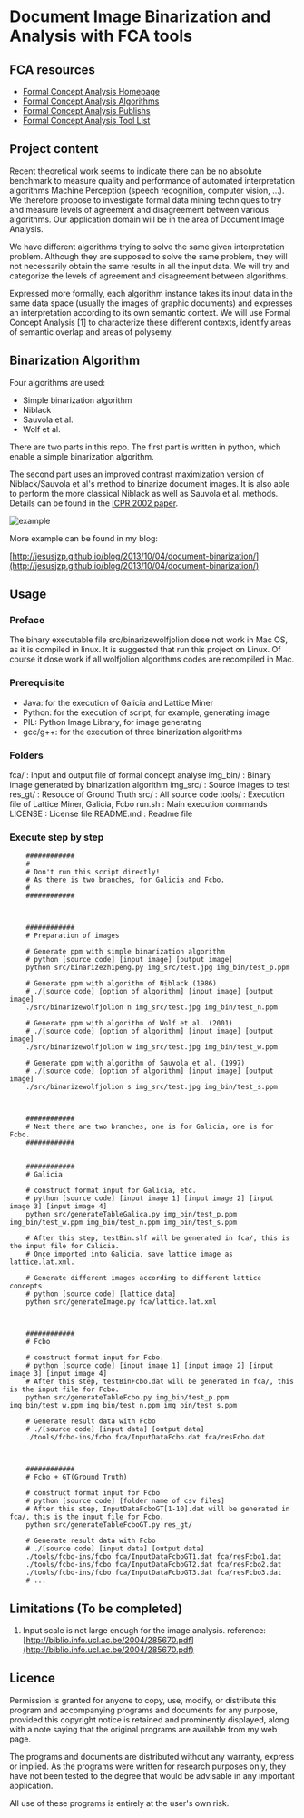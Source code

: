 # Document Image Binarization and Analysis with FCA tools

## FCA resources

- [Formal Concept Analysis Homepage](http://www.fcahome.org.uk/fca.html)
- [Formal Concept Analysis Algorithms](http://www.fcahome.org.uk/fcaalgorithms.html)
- [Formal Concept Analysis Publishs](http://www.fcahome.org.uk/fcaalgorithms.html)
- [Formal Concept Analysis Tool List](http://www.fcahome.org.uk/fcasoftware.html)


## Project content

Recent theoretical work seems to indicate there can be no absolute benchmark to measure quality and performance of automated interpretation algorithms Machine Perception (speech recognition, computer vision, ...). We therefore propose to investigate formal data mining techniques to try and measure levels of agreement and disagreement between various algorithms. Our application domain will be in the area of Document Image Analysis.

We have different algorithms trying to solve the same given interpretation problem. Although they are supposed to solve the same problem, they will not necessarily obtain the same results in all the input data. We will try and categorize the levels of agreement and disagreement between algorithms.

Expressed more formally, each algorithm instance takes its input data in the same data space (usually the images of graphic documents) and expresses an interpretation according to its own semantic context. We will use Formal Concept Analysis [1] to characterize these different contexts, identify areas of semantic overlap and areas of polysemy.

## Binarization Algorithm

Four algorithms are used:

- Simple binarization algorithm
- Niblack
- Sauvola et al.
- Wolf et al.

There are two parts in this repo. The first part is written in python, which enable a simple binarization algorithm.

The second part uses an improved contrast maximization version of Niblack/Sauvola et al's method to binarize document images. It is also able to perform the more classical Niblack as well as Sauvola et al. methods. Details can be found in the [ICPR 2002 paper](http://liris.cnrs.fr/christian.wolf/publications/index.html#icpr2002v).

![example](http://liris.cnrs.fr/christian.wolf/software/binarize/ss_binarize_annotated.png)

More example can be found in my blog: 

[http://jesusjzp.github.io/blog/2013/10/04/document-binarization/](http://jesusjzp.github.io/blog/2013/10/04/document-binarization/)

## Usage

### Preface

The binary executable file src/binarizewolfjolion dose not work in Mac OS, as it is compiled in linux. It is suggested that run this project on Linux. Of course it dose work if all wolfjolion algorithms codes are recompiled in Mac.

### Prerequisite

- Java: for the execution of Galicia and Lattice Miner
- Python: for the execution of script, for example, generating image
- PIL: Python Image Library, for image generating
- gcc/g++: for the execution of three binarization algorithms


### Folders

fca/ :              Input and output file of formal concept analyse
img_bin/ :          Binary image generated by binarization algorithm
img_src/ :          Source images to test
res_gt/ :           Resouce of Ground Truth
src/ :              All source code
tools/ :            Execution file of Lattice Miner, Galicia, Fcbo
run.sh :            Main execution commands
LICENSE :           License file
README.md :         Readme file

### Execute step by step

		############
		#
		# Don't run this script directly!
		# As there is two branches, for Galicia and Fcbo.
		#
		############



		############
		# Preparation of images

		# Generate ppm with simple binarization algorithm
		# python [source code] [input image] [output image]
		python src/binarizezhipeng.py img_src/test.jpg img_bin/test_p.ppm

		# Generate ppm with algorithm of Niblack (1986)
		# ./[source code] [option of algorithm] [input image] [output image]
		./src/binarizewolfjolion n img_src/test.jpg img_bin/test_n.ppm

		# Generate ppm with algorithm of Wolf et al. (2001)
		# ./[source code] [option of algorithm] [input image] [output image]
		./src/binarizewolfjolion w img_src/test.jpg img_bin/test_w.ppm

		# Generate ppm with algorithm of Sauvola et al. (1997)
		# ./[source code] [option of algorithm] [input image] [output image]
		./src/binarizewolfjolion s img_src/test.jpg img_bin/test_s.ppm



		############
		# Next there are two branches, one is for Galicia, one is for Fcbo.
		############


		############
		# Galicia

		# construct format input for Galicia, etc.
		# python [source code] [input image 1] [input image 2] [input image 3] [input image 4]
		python src/generateTableGalica.py img_bin/test_p.ppm img_bin/test_w.ppm img_bin/test_n.ppm img_bin/test_s.ppm

		# After this step, testBin.slf will be generated in fca/, this is the input file for Calicia. 
		# Once imported into Galicia, save lattice image as lattice.lat.xml. 

		# Generate different images according to different lattice concepts
		# python [source code] [lattice data]
		python src/generateImage.py fca/lattice.lat.xml



		############
		# Fcbo

		# construct format input for Fcbo.
		# python [source code] [input image 1] [input image 2] [input image 3] [input image 4]
		# After this step, testBinFcbo.dat will be generated in fca/, this is the input file for Fcbo. 
		python src/generateTableFcbo.py img_bin/test_p.ppm img_bin/test_w.ppm img_bin/test_n.ppm img_bin/test_s.ppm

		# Generate result data with Fcbo
		# ./[source code] [input data] [output data]
		./tools/fcbo-ins/fcbo fca/InputDataFcbo.dat fca/resFcbo.dat 



		############
		# Fcbo + GT(Ground Truth)

		# construct format input for Fcbo
		# python [source code] [folder name of csv files]
		# After this step, InputDataFcboGT[1-10].dat will be generated in fca/, this is the input file for Fcbo.
		python src/generateTableFcboGT.py res_gt/

		# Generate result data with Fcbo
		# ./[source code] [input data] [output data]
		./tools/fcbo-ins/fcbo fca/InputDataFcboGT1.dat fca/resFcbo1.dat
		./tools/fcbo-ins/fcbo fca/InputDataFcboGT2.dat fca/resFcbo2.dat
		./tools/fcbo-ins/fcbo fca/InputDataFcboGT3.dat fca/resFcbo3.dat
		# ...


## Limitations (To be completed)

1.  Input scale is not large enough for the image analysis.
    reference: [http://biblio.info.ucl.ac.be/2004/285670.pdf](http://biblio.info.ucl.ac.be/2004/285670.pdf)

## Licence

Permission is granted for anyone to copy, use, modify, or distribute this program and accompanying programs and documents for any purpose, provided this copyright notice is retained and prominently displayed, along with a note saying that the original programs are available from my web page.

The programs and documents are distributed without any warranty, express or implied. As the programs were written for research purposes only, they have not been tested to the degree that would be advisable in any important application.

All use of these programs is entirely at the user's own risk.
